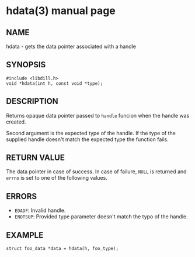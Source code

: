 # hdata(3) manual page

## NAME

hdata - gets the data pointer associated with a handle

## SYNOPSIS

```
#include <libdill.h>
void *hdata(int h, const void *type);
```

## DESCRIPTION

Returns opaque data pointer passed to `handle` funcion when the handle was created.

Second argument is the expected type of the handle. If the type of the supplied handle doesn't match the expected type the function fails.

## RETURN VALUE

The data pointer in case of success. In case of failure, `NULL` is returned and `errno` is set to one of the following values.

## ERRORS

* `EDADF`: Invalid handle.
* `ENOTSUP`: Provided type parameter doesn't match the typo of the handle.

## EXAMPLE

```
struct foo_data *data = hdata(h, foo_type);
```

